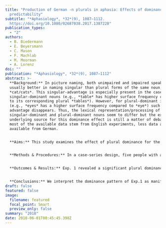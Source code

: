 ```yaml
---
title: "Production of German -n plurals in aphasia: Effects of dominance and
  predictability"
subtitle: "*Aphasiology*, *32*(9), 1087–1112.
  https://doi.org/10.1080/02687038.2017.1387228"
publication_types:
  - "2"
authors:
  - B. Biedermann
  - E. Beyersmann
  - C. Mason
  - F. Machlab
  - M. Moorman
  - A. Lorenz
doi: ""
publication: "*Aphasiology*, *32*(9), 1087–1112"
abstract: >-
  **Background:** In picture naming, both unimpaired and impaired speakers are
  usually better in naming singular than plural forms of the same noun, such as
  *cat/cats*. This singular-advantage is especially present in the case of
  singular-dominant nouns (e.g., *table* has higher surface frequency compared
  to its corresponding plural *tables*). However, for plural-dominant items
  (e.g., *eyes* has a higher surface frequency compared to *eye*) such singular
  advantage disappears. Thus, the lexical representation/processing of
  singular-dominant and plural-dominant nouns seem to differ but the exact
  underlying source for this dominance effect is still a matter of debate. While
  most of the available data stem from English experiments, less data are
  available from German.


  **Aims:** This study examines the effect of plural dominance for the German – *n* plural, a plural form, which can be predictable or non-predictable on the basis of the ending of the singular word form and its grammatical gender. Hence, this study examines the role of dominance and predictability of plural production in aphasia. Our data will enrich the development of materials for the assessment of morpho-lexical impairments in aphasia.


  **Methods & Procedures:** In a case-series design, five people with aphasia with severe word-finding difficulties participated in two picture naming tasks with single- and multiple-depictions of objects. Materials included nouns of the German –*n* plural type. Exp. 1 tested for effects of number and plural dominance in naming fully predictable –*n* plurals and their corresponding singulars. Exp. 2 tested for effects of number and predictability, using subsets of fully predictable and non-predictable –*n* plurals, and their corresponding singulars.


  **Outcomes & Results:** Exp. 1 revealed a significant plural dominance effect in spoken picture naming across five German speakers with aphasia: a singular advantage was observed for singular-dominant nouns, but plural-dominant singular and plural nouns did not differ. Further, in Exp. 2, no effect of predictability for the German plural affix –*n* was found, but an overall singular advantage across both groups.


  **Conclusions:** We interpret the dominance pattern of Exp.1 as manifestation in the links between concept and lemma level for singular- and plural-dominant nouns. Exp. 2, confirmed the singular advantage for singular-dominant nouns for both –*n* plural groups, indicating that both –*n* plural groups follow *one* plural production mechanism, however, we cannot be confident about the *type* of mechanism.
draft: false
featured: false
image:
  filename: featured
  focal_point: Smart
  preview_only: false
summary: "2018"
date: 2018-06-01T00:45:45.398Z
---
```

